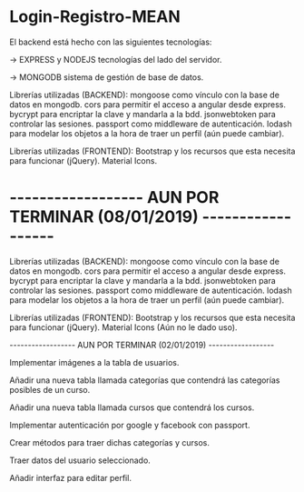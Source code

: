﻿# Login-Registro-MEAN

El backend está hecho con las siguientes tecnologías:

-> EXPRESS y NODEJS tecnologías del lado del servidor.

-> MONGODB sistema de gestión de base de datos.

Librerías utilizadas (BACKEND): mongoose como vínculo con la base de datos en mongodb. cors para permitir el acceso a angular desde express. bycrypt para encriptar la clave y mandarla a la bdd. jsonwebtoken para controlar las sesiones. passport como middleware de autenticación. lodash para modelar los objetos a la hora de traer un perfil (aún puede cambiar).

Librerías utilizadas (FRONTEND): Bootstrap y los recursos que esta necesita para funcionar (jQuery). Material Icons.

------------------ AUN POR TERMINAR (08/01/2019) ------------------
=======
Librerías utilizadas (BACKEND):
mongoose como vínculo con la base de datos en mongodb.
cors para permitir el acceso a angular desde express.
bycrypt para encriptar la clave y mandarla a la bdd. 
jsonwebtoken para controlar las sesiones.
passport como middleware de autenticación.
lodash para modelar los objetos a la hora de traer un perfil (aún puede cambiar).

Librerías utilizadas (FRONTEND):
Bootstrap y los recursos que esta necesita para funcionar (jQuery).
Material Icons (Aún no le dado uso).

------------------ AUN POR TERMINAR (02/01/2019) ------------------

Implementar imágenes a la tabla de usuarios.

Añadir una nueva tabla llamada categorías que contendrá las categorías posibles de un curso.

Añadir una nueva tabla llamada cursos que contendrá los cursos.

Implementar autenticación por google y facebook con passport.

Crear métodos para traer dichas categorías y cursos.

Traer datos del usuario seleccionado.

Añadir interfaz para editar perfil.
